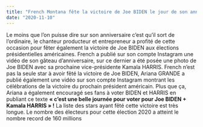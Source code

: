 ```yaml
---
title: "French Montana fête la victoire de Joe BIDEN le jour de son anniversaire"
date: "2020-11-10"
---
```


Le moins que l’on puisse dire sur son anniversaire c’est qu’il sort de l’ordinaire, le chanteur producteur et entrepreneur a profité de cette occasion pour fêter également la victoire de Joe BIDEN aux élections présidentielles américaines. French a publié sur son compte Instagram une vidéo de son gâteau d’anniversaire, sur ce dernier a été posée une photo de Joe BIDEN avec sa prochaine vice-présidente Kamala HARRIS. 
French n’est pas la seule star à avoir fêté la victoire de Joe BIDEN, Ariana GRANDE a publié également une vidéo sur son compte Instagram montrant les célébrations de la victoire du prochain président américain.  Plus que ça, Ariana a également encouragé ses fans à voter BIDEN et HARRIS en publiant ce texte **« c’est une belle journée pour voter pour Joe BIDEN + Kamala HARRIS » !**
La liste des stars ayant fêté cette victoire est très longue. Le nombre des électeurs pour cette élection 2020 a atteint le nombre record de 160 millions
